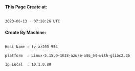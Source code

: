 
   
#### This Page Create at:

```bash

2023-06-13 - 07:28:26 UTC

```

#### Create By Machine:

```bash

Host Name : fv-az203-954

platform  : Linux-5.15.0-1038-azure-x86_64-with-glibc2.35

Ip Local  : 10.1.0.80

```

